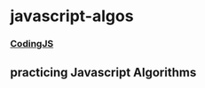 # javascript-algos
### [CodingJS](https://the-winter.github.io/codingjs/)
## practicing  Javascript Algorithms
